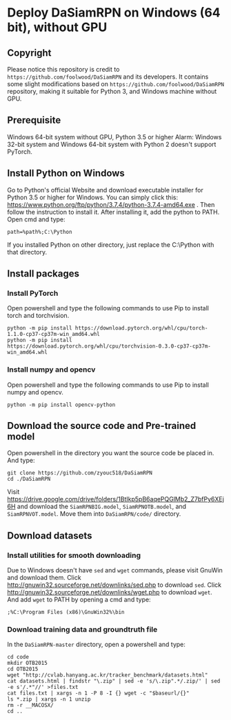 # Deploy DaSiamRPN on Windows (64 bit), without GPU

## Copyright
Please notice this repository is credit to ``https://github.com/foolwood/DaSiamRPN`` and its developers. It contains some slight modifications based on ``https://github.com/foolwood/DaSiamRPN`` repository, making it suitable for Python 3, and Windows machine without GPU. 

## Prerequisite
Windows 64-bit system without GPU, Python 3.5 or higher 
Alarm: Windows 32-bit system and Windows 64-bit system with Python 2 doesn't support PyTorch. 

## Install Python on Windows
Go to Python's official Website and download executable installer for Python 3.5 or higher for Windows. You can simply click this: https://www.python.org/ftp/python/3.7.4/python-3.7.4-amd64.exe . Then follow the instruction to install it. 
After installing it, add the python to PATH. Open cmd and type: 
```
path=%path%;C:\Python 
```
If you installed Python on other directory, just replace the C:\Python with that directory. 

## Install packages 
### Install PyTorch
Open powershell and type the following commands to use Pip to install torch and torchvision. 
```
python -m pip install https://download.pytorch.org/whl/cpu/torch-1.1.0-cp37-cp37m-win_amd64.whl
python -m pip install https://download.pytorch.org/whl/cpu/torchvision-0.3.0-cp37-cp37m-win_amd64.whl
```

### Install numpy and opencv
Open powershell and type the following commands to use Pip to install numpy and opencv. 
```
python -m pip install opencv-python
```

## Download the source code and Pre-trained model
Open powershell in the directory you want the source code be placed in. And type: 
```
git clone https://github.com/zyouc518/DaSiamRPN
cd ./DaSiamRPN
```

Visit https://drive.google.com/drive/folders/1BtIkp5pB6aqePQGlMb2_Z7bfPy6XEj6H and download the ``SiamRPNBIG.model``, ``SiamRPNOTB.model``, and ``SiamRPNVOT.model``. Move them into ``DaSiamRPN/code/`` directory. 

## Download datasets
### Install utilities for smooth downloading 
Due to Windows doesn't have ``sed`` and ``wget`` commands, please visit GnuWin and download them. 
Click http://gnuwin32.sourceforge.net/downlinks/sed.php to download ``sed``. 
Click http://gnuwin32.sourceforge.net/downlinks/wget.php to download ``wget``. 
And add ``wget`` to PATH by opening a cmd and type: 
```
;%C:\Program Files (x86)\GnuWin32%\bin
```

### Download training data and groundtruth file
In the ``DaSiamRPN-master`` directory, open a powershell and type: 
```
cd code
mkdir OTB2015 
cd OTB2015
wget "http://cvlab.hanyang.ac.kr/tracker_benchmark/datasets.html"
cat datasets.html | findstr "\.zip" | sed -e 's/\.zip".*/.zip/' | sed -e s'/.*"//' >files.txt
cat files.txt | xargs -n 1 -P 8 -I {} wget -c "$baseurl/{}"
ls *.zip | xargs -n 1 unzip
rm -r __MACOSX/
cd ..
```
